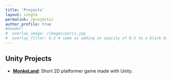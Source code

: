 ```yaml
---
title: 'Projects'
layout: single
permalink: /projects/
author_profile: true
#header:
#  overlay_image: /images/paris.jpg
#  overlay_filter: 0.5 # same as adding an opacity of 0.5 to a black background
---
```


## Unity Projects

- [**MonkeLand**](https://https://github.com/Weyhawk/MonkeLand): Short 2D platformer game made with Unity.